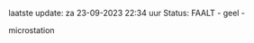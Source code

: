 laatste update: 
za 23-09-2023 22:34   uur 
Status: FAALT - geel - 
<div class="service Y">microstation</div>